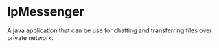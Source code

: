 # IpMessenger
A java application that can be use for chatting and transferring files over private network. 
